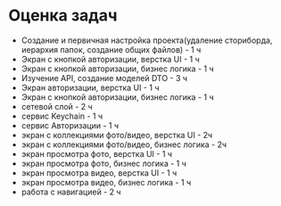 # Оценка задач

- Создание и первичная настройка проекта(удаление сториборда, иерархия папок, создание общих файлов) - 1 ч
- Экран с кнопкой авторизации, верстка UI - 1 ч
- Экран с кнопкой авторизации, бизнес логика  - 1 ч
- Изучение API, создание моделей DTO - 3 ч
- Экран авторизации, верстка UI - 1 ч
- Экран с кнопкой авторизации, бизнес логика  - 1 ч
- сетевой слой - 2 ч 
- сервис Keychain - 1 ч
- сервис Авторизации - 1 ч
- экран с коллекциями фото/видео, верстка UI - 2ч
- экран с коллекциями фото/видео, бизнес логика - 2ч
- экран просмотра фото, верстка UI - 1 ч
- экран просмотра фото, бизнес логика - 1 ч
- экран просмотра видео, верстка UI - 1 ч
- экран просмотра видео, бизнес логика - 1 ч
- работа с навигацией - 2 ч
